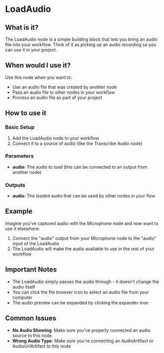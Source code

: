 # LoadAudio

## What is it?

The LoadAudio node is a simple building block that lets you bring an audio file into your workflow. Think of it as picking up an audio recording so you can use it in your project.

## When would I use it?

Use this node when you want to:

- Use an audio file that was created by another node
- Pass an audio file to other nodes in your workflow
- Process an audio file as part of your project

## How to use it

### Basic Setup

1. Add the LoadAudio node to your workflow
1. Connect it to a source of audio (like the Transcribe Audio node)

### Parameters

- **audio**: The audio to load (this can be connected to an output from another node)

### Outputs

- **audio**: The loaded audio that can be used by other nodes in your flow

## Example

Imagine you've captured audio with the Microphone node and now want to use it elsewhere:

1. Connect the "audio" output from your Microphone node to the "audio" input of the LoadAudio
1. The LoadAudio will make the audio available to use in the rest of your workflow

## Important Notes

- The LoadAudio simply passes the audio through - it doesn't change the audio itself
- You can click the file browser icon to select an audio file from your computer
- The audio preview can be expanded by clicking the expander icon

## Common Issues

- **No Audio Showing**: Make sure you've properly connected an audio source to this node
- **Wrong Audio Type**: Make sure you're connecting an AudioArtifact or AudioUrlArtifact to this node 